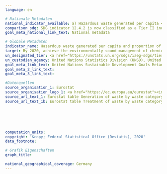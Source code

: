 ```yaml
---
language: en

# Nationale Metadaten
national_indicator_available: a) Hazardous waste generated per capita <br> b) Hazardous waste treated
comparison_sdg: SDG indicator 12.4.2 is now classified as a Tier II indicator. However, no global metadata are yet available. (Status 04/2020)
goal_meta_national_link_text: National metadata

# Globale Metadaten
indicator_name: Hazardous waste generated per capita and proportion of hazardous waste treated, by type of treatment
target: By 2020, achieve the environmentally sound management of chemicals and all wastes throughout their life cycle, in accordance with agreed international frameworks, and significantly reduce their release to air, water and soil in order to minimize their adverse impacts on human health and the environment
un_designated_tier: <a href="https://unstats.un.org/sdgs/iaeg-sdgs/tier-classification/" title="Click here for more information on the UN tier classification.">Tier II</a>
un_custodian_agency: United Nations Statistics Division (UNSD), United Nations Environment Programme (UNEP)
goal_meta_link_text: United Nations Sustainable Development Goals Metadata
goal_meta_2_link_text: 
goal_meta_3_link_text: 

#Datenquellen
source_organisation_1: Eurostat
source_organisation_logo_1: <a href="https://ec.europa.eu/eurostat"><img src="https://g205sdgs.github.io/sdg-indicators/public/OrgImgEn/eurostat.png" alt="Logo eurostat" style="height:60px; width:148px" /></a>
source_url_text_1: Eurostat table Generation of waste by waste category, hazardousness and NACE Rev. 2 activity
source_url_text_1b: Eurostat table Treatment of waste by waste category, hazardousness and waste management operations






computation_units: 
copyright: '&copy; Federal Statistical Office (Destatis), 2020'
data_footnote: 

# Grafik Eigenschaften
graph_title: 

national_geographical_coverage: Germany
---
```



